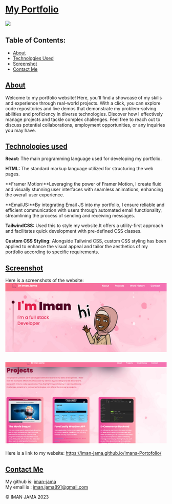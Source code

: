 # <u>**My Portfolio**</u>

 <a href="https://www.mit.edu/~amini/LICENSE.md" alt="MIT License">
      <img src="https://img.shields.io/bower/l/css" /></a> 

## Table of Contents:

- [About](#About)
- [Technologies Used](#technologies-used)
- [Screenshot](#screenshot)
- [Contact Me](#contact-me)


## <u>About</u>

Welcome to my portfolio website! Here, you'll find a showcase of my skills and experience through real-world projects. With a click, you can explore code repositories and live demos that demonstrate my problem-solving abilities and proficiency in diverse technologies. Discover how I effectively manage projects and tackle complex challenges. Feel free to reach out to discuss potential collaborations, employment opportunities, or any inquiries you may have.


## <u>Technologies used</u>

**React:** The main programming language used for developing my portfolio.

**HTML:** The standard markup language utilized for structuring the web pages.

**Framer Motion:**Leveraging the power of Framer Motion, I create fluid and visually stunning user interfaces with seamless animations, enhancing the overall user experience.

**EmailJS:**By integrating Email JS into my portfolio, I ensure reliable and efficient communication with users through automated email functionality, streamlining the process of sending and receiving messages.

**TailwindCSS:** Used this to style my website.It offers a utility-first approach and facilitates quick development with pre-defined CSS classes.

**Custom CSS Styling:** Alongside Tailwind CSS, custom CSS styling has been applied to enhance the visual appeal and tailor the aesthetics of my portfolio according to specific requirements.


## <u>Screenshot</u>

Here is a screenshots of the website:
![picture](/src/assets/website1.png)

![picture](/src/assets/website2.png)
---

Here is a link to my website:
https://iman-jama.github.io/Imans-Portofolio/


## <u>Contact Me</u>

My github is: [iman-jama](https://github.com/iman-jama) <br>
My email is : iman.jama891@gmail.com

© IMAN JAMA 2023
